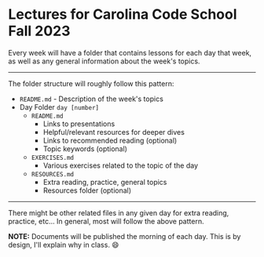 # Lectures for Carolina Code School Fall 2023

Every week will have a folder that contains lessons for each day that week, as well as any general information about the week's topics.

---

The folder structure will roughly follow this pattern:

- `README.md` - Description of the week's topics
- Day Folder `day [number]`
  - `README.md`
    - Links to presentations
    - Helpful/relevant resources for deeper dives
    - Links to recommended reading (optional)
    - Topic keywords (optional)
  - `EXERCISES.md`
    - Various exercises related to the topic of the day
  - `RESOURCES.md`
    - Extra reading, practice, general topics
    - Resources folder (optional)

---

There might be other related files in any given day for extra reading, practice, etc... In general, most will follow the above pattern.

**NOTE:** Documents will be published the morning of each day. This is by design, I'll explain why in class. 😄
